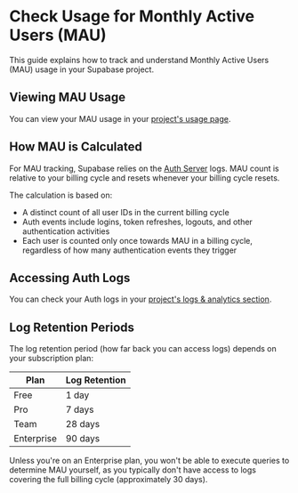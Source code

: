 # Check Usage for Monthly Active Users (MAU)

This guide explains how to track and understand Monthly Active Users (MAU) usage in your Supabase project.

## Viewing MAU Usage

You can view your MAU usage in your [project's usage page](https://app.supabase.com/project/_/settings/billing/usage).

## How MAU is Calculated

For MAU tracking, Supabase relies on the [Auth Server](https://github.com/supabase/auth) logs. MAU count is relative to your billing cycle and resets whenever your billing cycle resets.

The calculation is based on:
- A distinct count of all user IDs in the current billing cycle
- Auth events include logins, token refreshes, logouts, and other authentication activities
- Each user is counted only once towards MAU in a billing cycle, regardless of how many authentication events they trigger

## Accessing Auth Logs

You can check your Auth logs in your [project's logs & analytics section](https://supabase.com/dashboard/project/_/logs/auth-logs).

## Log Retention Periods

The log retention period (how far back you can access logs) depends on your subscription plan:

| Plan | Log Retention |
|------|---------------|
| Free | 1 day |
| Pro | 7 days |
| Team | 28 days |
| Enterprise | 90 days |

Unless you're on an Enterprise plan, you won't be able to execute queries to determine MAU yourself, as you typically don't have access to logs covering the full billing cycle (approximately 30 days).
